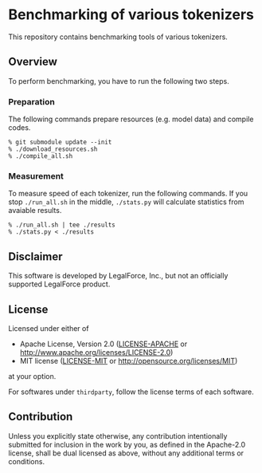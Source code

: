 # Benchmarking of various tokenizers

This repository contains benchmarking tools of various tokenizers.

## Overview

To perform benchmarking, you have to run the following two steps.

### Preparation

The following commands prepare resources (e.g. model data) and compile codes.

```
% git submodule update --init
% ./download_resources.sh
% ./compile_all.sh
```

### Measurement

To measure speed of each tokenizer, run the following commands.
If you stop `./run_all.sh` in the middle, `./stats.py` will calculate statistics from avaiable results.

```
% ./run_all.sh | tee ./results
% ./stats.py < ./results
```

## Disclaimer

This software is developed by LegalForce, Inc.,
but not an officially supported LegalForce product.

## License

Licensed under either of

 * Apache License, Version 2.0
   ([LICENSE-APACHE](LICENSE-APACHE) or http://www.apache.org/licenses/LICENSE-2.0)
 * MIT license
   ([LICENSE-MIT](LICENSE-MIT) or http://opensource.org/licenses/MIT)

at your option.

For softwares under `thirdparty`, follow the license terms of each software.

## Contribution

Unless you explicitly state otherwise, any contribution intentionally submitted
for inclusion in the work by you, as defined in the Apache-2.0 license, shall be
dual licensed as above, without any additional terms or conditions.
